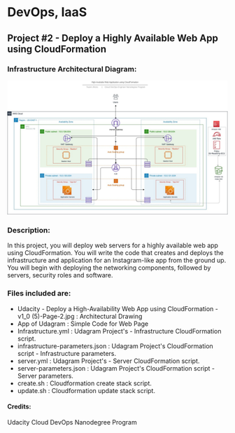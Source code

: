 # DevOps, IaaS

## Project #2 - Deploy a Highly Available Web App using CloudFormation

### Infrastructure Architectural Diagram:
<img src="./Udacity - Deploy a High-Availability Web App using CloudFormation - v1_0 (5)-Page-2.jpg">


### Description:
In this project, you will deploy web servers for a highly available web app using CloudFormation. You will write the code that creates and deploys the infrastructure and application for an Instagram-like app from the ground up. You will begin with deploying the networking components, followed by servers, security roles and software.

### Files included are:
* Udacity - Deploy a High-Availability Web App using CloudFormation - v1_0 (5)-Page-2.jpg : Architectural Drawing
* App of Udagram : Simple Code for Web Page
* Infrastructure.yml : Udagram Project's - Infrastructure CloudFormation script.
* infrastructure-parameters.json : Udagram Project's CloudFormation script - Infrastructure parameters.
* server.yml : Udagram Project's - Server CloudFormation script.
* server-parameters.json : Udagram Project's CloudFormation script - Server parameters.
* create.sh : Cloudformation create stack script. 
* update.sh : Cloudformation update stack script.


#### Credits:
Udacity Cloud DevOps Nanodegree Program
